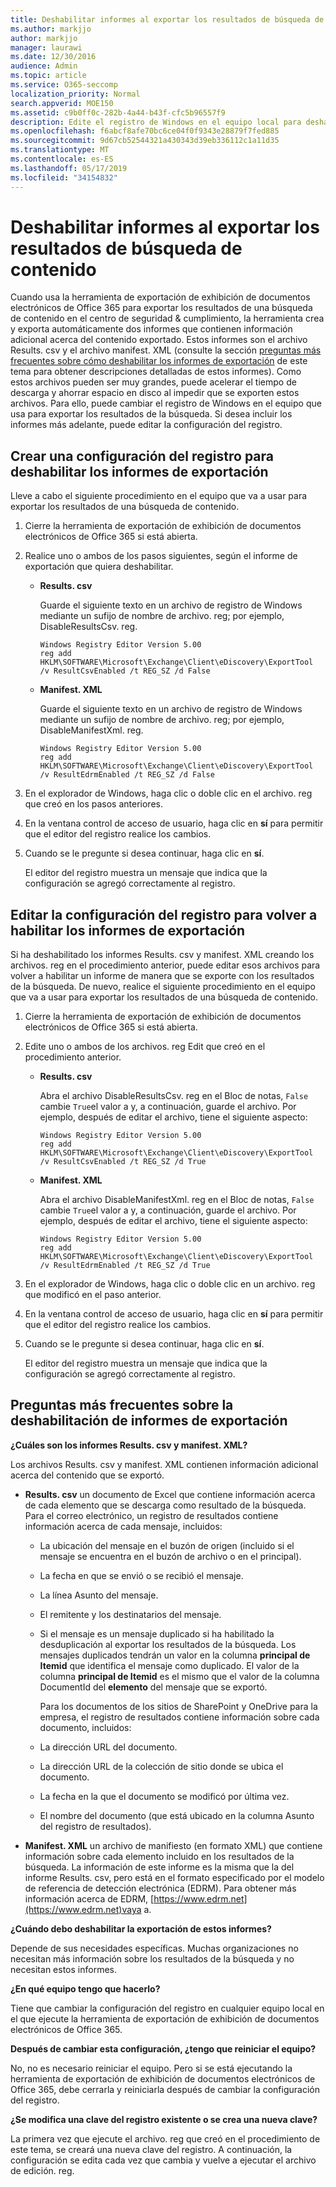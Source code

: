 ```yaml
---
title: Deshabilitar informes al exportar los resultados de búsqueda de contenido
ms.author: markjjo
author: markjjo
manager: laurawi
ms.date: 12/30/2016
audience: Admin
ms.topic: article
ms.service: O365-seccomp
localization_priority: Normal
search.appverid: MOE150
ms.assetid: c9b0ff0c-282b-4a44-b43f-cfc5b96557f9
description: Edite el registro de Windows en el equipo local para deshabilitar los informes al exportar los resultados de una búsqueda de contenido desde el centro de seguridad & cumplimiento en Office 365. La deshabilitación de estos informes puede acelerar el tiempo de descarga y ahorrar espacio en disco.
ms.openlocfilehash: f6abcf8afe70bc6ce04f0f9343e28879f7fed885
ms.sourcegitcommit: 9d67cb52544321a430343d39eb336112c1a11d35
ms.translationtype: MT
ms.contentlocale: es-ES
ms.lasthandoff: 05/17/2019
ms.locfileid: "34154832"
---
```

# <a name="disable-reports-when-you-export-content-search-results"></a>Deshabilitar informes al exportar los resultados de búsqueda de contenido

Cuando usa la herramienta de exportación de exhibición de documentos electrónicos de Office 365 para exportar los resultados de una búsqueda de contenido en el centro de seguridad & cumplimiento, la herramienta crea y exporta automáticamente dos informes que contienen información adicional acerca del contenido exportado. Estos informes son el archivo Results. csv y el archivo manifest. XML (consulte la sección [preguntas más frecuentes sobre cómo deshabilitar los informes de exportación](#frequently-asked-questions-about-disabling-export-reports) de este tema para obtener descripciones detalladas de estos informes). Como estos archivos pueden ser muy grandes, puede acelerar el tiempo de descarga y ahorrar espacio en disco al impedir que se exporten estos archivos. Para ello, puede cambiar el registro de Windows en el equipo que usa para exportar los resultados de la búsqueda. Si desea incluir los informes más adelante, puede editar la configuración del registro. 
  
## <a name="create-registry-settings-to-disable-the-export-reports"></a>Crear una configuración del registro para deshabilitar los informes de exportación

Lleve a cabo el siguiente procedimiento en el equipo que va a usar para exportar los resultados de una búsqueda de contenido.
  
1. Cierre la herramienta de exportación de exhibición de documentos electrónicos de Office 365 si está abierta.
    
2. Realice uno o ambos de los pasos siguientes, según el informe de exportación que quiera deshabilitar.
    
    - **Results. csv**
    
      Guarde el siguiente texto en un archivo de registro de Windows mediante un sufijo de nombre de archivo. reg; por ejemplo, DisableResultsCsv. reg.
    
      ```
      Windows Registry Editor Version 5.00
      reg add HKLM\SOFTWARE\Microsoft\Exchange\Client\eDiscovery\ExportTool /v ResultCsvEnabled /t REG_SZ /d False 
      ```

    - **Manifest. XML**
    
      Guarde el siguiente texto en un archivo de registro de Windows mediante un sufijo de nombre de archivo. reg; por ejemplo, DisableManifestXml. reg.
    
      ```
      Windows Registry Editor Version 5.00
      reg add HKLM\SOFTWARE\Microsoft\Exchange\Client\eDiscovery\ExportTool /v ResultEdrmEnabled /t REG_SZ /d False 
      ```

3. En el explorador de Windows, haga clic o doble clic en el archivo. reg que creó en los pasos anteriores.
    
4. En la ventana control de acceso de usuario, haga clic en **sí** para permitir que el editor del registro realice los cambios. 
    
5. Cuando se le pregunte si desea continuar, haga clic en **sí**.
    
    El editor del registro muestra un mensaje que indica que la configuración se agregó correctamente al registro.
  
## <a name="edit-registry-settings-to-re-enable-the-export-reports"></a>Editar la configuración del registro para volver a habilitar los informes de exportación

Si ha deshabilitado los informes Results. csv y manifest. XML creando los archivos. reg en el procedimiento anterior, puede editar esos archivos para volver a habilitar un informe de manera que se exporte con los resultados de la búsqueda. De nuevo, realice el siguiente procedimiento en el equipo que va a usar para exportar los resultados de una búsqueda de contenido.
  
1. Cierre la herramienta de exportación de exhibición de documentos electrónicos de Office 365 si está abierta.
    
2. Edite uno o ambos de los archivos. reg Edit que creó en el procedimiento anterior.
    
    - **Results. csv**
    
        Abra el archivo DisableResultsCsv. reg en el Bloc de notas, `False` cambie `True`el valor a y, a continuación, guarde el archivo. Por ejemplo, después de editar el archivo, tiene el siguiente aspecto:
    
        ```
        Windows Registry Editor Version 5.00
      reg add HKLM\SOFTWARE\Microsoft\Exchange\Client\eDiscovery\ExportTool /v ResultCsvEnabled /t REG_SZ /d True
        ```

    - **Manifest. XML**
    
        Abra el archivo DisableManifestXml. reg en el Bloc de notas, `False` cambie `True`el valor a y, a continuación, guarde el archivo. Por ejemplo, después de editar el archivo, tiene el siguiente aspecto:
    
      ```
      Windows Registry Editor Version 5.00
      reg add HKLM\SOFTWARE\Microsoft\Exchange\Client\eDiscovery\ExportTool /v ResultEdrmEnabled /t REG_SZ /d True
      ```

3. En el explorador de Windows, haga clic o doble clic en un archivo. reg que modificó en el paso anterior.
    
4. En la ventana control de acceso de usuario, haga clic en **sí** para permitir que el editor del registro realice los cambios. 
    
5. Cuando se le pregunte si desea continuar, haga clic en **sí**.
    
    El editor del registro muestra un mensaje que indica que la configuración se agregó correctamente al registro.
  
## <a name="frequently-asked-questions-about-disabling-export-reports"></a>Preguntas más frecuentes sobre la deshabilitación de informes de exportación
<a name="faqs"> </a>

 **¿Cuáles son los informes Results. csv y manifest. XML?**
  
Los archivos Results. csv y manifest. XML contienen información adicional acerca del contenido que se exportó.
  
- **Results. csv** un documento de Excel que contiene información acerca de cada elemento que se descarga como resultado de la búsqueda. Para el correo electrónico, un registro de resultados contiene información acerca de cada mensaje, incluidos: 
    
  - La ubicación del mensaje en el buzón de origen (incluido si el mensaje se encuentra en el buzón de archivo o en el principal).
    
  - La fecha en que se envió o se recibió el mensaje.
    
  - La línea Asunto del mensaje.
    
  - El remitente y los destinatarios del mensaje.
    
  - Si el mensaje es un mensaje duplicado si ha habilitado la desduplicación al exportar los resultados de la búsqueda. Los mensajes duplicados tendrán un valor en la columna **principal de Itemid** que identifica el mensaje como duplicado. El valor de la columna **principal de Itemid** es el mismo que el valor de la columna DocumentId del **elemento** del mensaje que se exportó. 
    
    Para los documentos de los sitios de SharePoint y OneDrive para la empresa, el registro de resultados contiene información sobre cada documento, incluidos:
    
  - La dirección URL del documento.
    
  - La dirección URL de la colección de sitio donde se ubica el documento.
    
  - La fecha en la que el documento se modificó por última vez.
    
  - El nombre del documento (que está ubicado en la columna Asunto del registro de resultados).
    
- **Manifest. XML** un archivo de manifiesto (en formato XML) que contiene información sobre cada elemento incluido en los resultados de la búsqueda. La información de este informe es la misma que la del informe Results. csv, pero está en el formato especificado por el modelo de referencia de detección electrónica (EDRM). Para obtener más información acerca de EDRM, [https://www.edrm.net](https://www.edrm.net)vaya a.
    
 **¿Cuándo debo deshabilitar la exportación de estos informes?**
  
Depende de sus necesidades específicas. Muchas organizaciones no necesitan más información sobre los resultados de la búsqueda y no necesitan estos informes.
  
 **¿En qué equipo tengo que hacerlo?**
  
 Tiene que cambiar la configuración del registro en cualquier equipo local en el que ejecute la herramienta de exportación de exhibición de documentos electrónicos de Office 365. 
  
 **Después de cambiar esta configuración, ¿tengo que reiniciar el equipo?**
  
No, no es necesario reiniciar el equipo. Pero si se está ejecutando la herramienta de exportación de exhibición de documentos electrónicos de Office 365, debe cerrarla y reiniciarla después de cambiar la configuración del registro.
  
 **¿Se modifica una clave del registro existente o se crea una nueva clave?**
  
La primera vez que ejecute el archivo. reg que creó en el procedimiento de este tema, se creará una nueva clave del registro. A continuación, la configuración se edita cada vez que cambia y vuelve a ejecutar el archivo de edición. reg.
